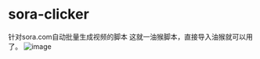 # sora-clicker
针对sora.com自动批量生成视频的脚本
这就一油猴脚本，直接导入油猴就可以用了。
![image](https://github.com/user-attachments/assets/727661ce-cef8-4308-a880-d4b93fb8f31c)
